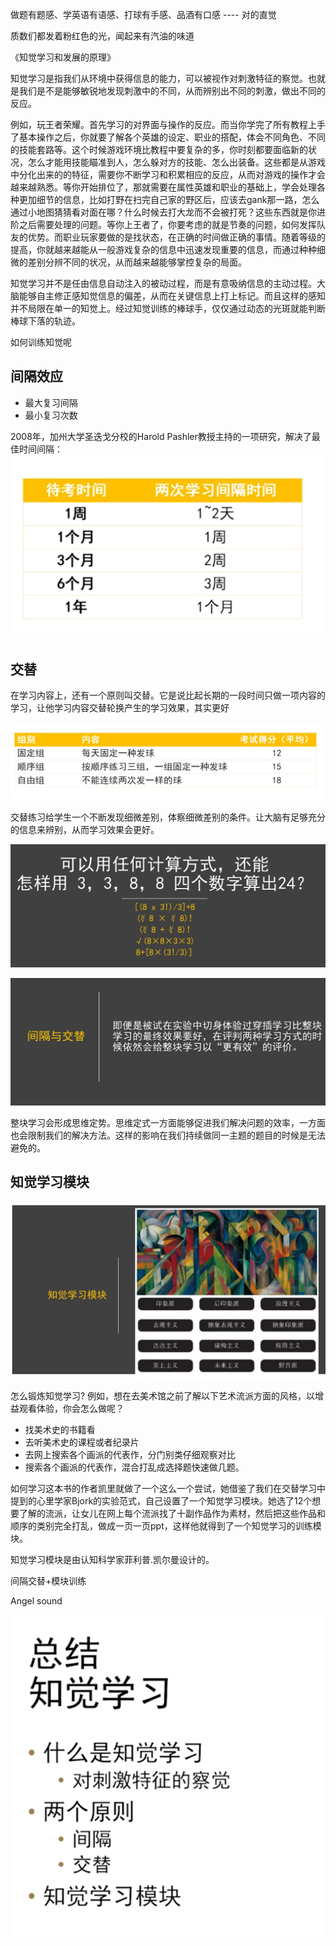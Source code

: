 做题有题感、学英语有语感、打球有手感、品酒有口感 ---- 对的直觉


质数们都发着粉红色的光，闻起来有汽油的味道


《知觉学习和发展的原理》

知觉学习是指我们从环境中获得信息的能力，可以被视作对刺激特征的察觉。也就是我们是不是能够敏锐地发现刺激中的不同，从而辨别出不同的刺激，做出不同的反应。

例如，玩王者荣耀。首先学习的对界面与操作的反应。而当你学完了所有教程上手了基本操作之后，你就要了解各个英雄的设定、职业的搭配，体会不同角色、不同的技能套路等。这个时候游戏环境比教程中要复杂的多，你时刻都要面临新的状况，怎么才能用技能瞄准到人，怎么躲对方的技能、怎么出装备。这些都是从游戏中分化出来的的特征，需要你不断学习和积累相应的反应，从而对游戏的操作才会越来越熟悉。等你开始排位了，那就需要在属性英雄和职业的基础上，学会处理各种更加细节的信息，比如打野在扫完自己家的野区后，应该去gank那一路，怎么通过小地图猜猜看对面在哪？什么时候去打大龙而不会被打死？这些东西就是你进阶之后需要处理的问题。等你上王者了，你要考虑的就是节奏的问题，如何发挥队友的优势。而职业玩家要做的是找状态，在正确的时间做正确的事情。随着等级的提高，你就越来越能从一般游戏复杂的信息中迅速发现重要的信息，而通过种种细微的差别分辨不同的状况，从而越来越能够掌控复杂的局面。

知觉学习并不是任由信息自动注入的被动过程，而是有意吸纳信息的主动过程。大脑能够自主修正感知觉信息的偏差，从而在关键信息上打上标记。而且这样的感知并不局限在单一的知觉上。经过知觉训练的棒球手，仅仅通过动态的光斑就能判断棒球下落的轨迹。

如何训练知觉呢

## 间隔效应

- 最大复习间隔
- 最小复习次数

2008年，加州大学圣迭戈分校的Harold Pashler教授主持的一项研究，解决了最佳时间间隔：
![](https://raw.githubusercontent.com/fray-hao/images/master/20190717101151.png)
## 交替
在学习内容上，还有一个原则叫交替。它是说比起长期的一段时间只做一项内容的学习，让他学习内容交替轮换产生的学习效果，其实更好

![](https://raw.githubusercontent.com/fray-hao/images/master/20190717101740.png)

交替练习给学生一个不断发现细微差别，体察细微差别的条件。让大脑有足够充分的信息来辨别，从而学习效果会更好。

![](https://raw.githubusercontent.com/fray-hao/images/master/20190717102334.png)

![](https://raw.githubusercontent.com/fray-hao/images/master/20190717102411.png)

整块学习会形成思维定势。思维定式一方面能够促进我们解决问题的效率，一方面也会限制我们的解决方法。这样的影响在我们持续做同一主题的题目的时候是无法避免的。
## 知觉学习模块
![](https://raw.githubusercontent.com/fray-hao/images/master/20190718083959.png)

怎么锻炼知觉学习?
例如，想在去美术馆之前了解以下艺术流派方面的风格，以增益观看体验，你会怎么做呢？
-  找美术史的书籍看
-  去听美术史的课程或者纪录片
-  去网上搜索各个画派的代表作，分门别类仔细观察对比
-  搜索各个画派的代表作，混合打乱成选择题快速做几题。

如何学习这本书的作者凯里就做了一个这么一个尝试，她借鉴了我们在交替学习中提到的心里学家Bjork的实验范式，自己设置了一个知觉学习模块。她选了12个想要了解的流派，让女儿在网上每个流派找了十副作品作为素材，然后把这些作品和顺序的类别完全打乱，做成一页一页ppt，这样他就得到了一个知觉学习的训练模块。

知觉学习模块是由认知科学家菲利普.凯尔曼设计的。

间隔交替+模块训练 

Angel sound

![](https://raw.githubusercontent.com/fray-hao/images/master/20190718085255.png)
